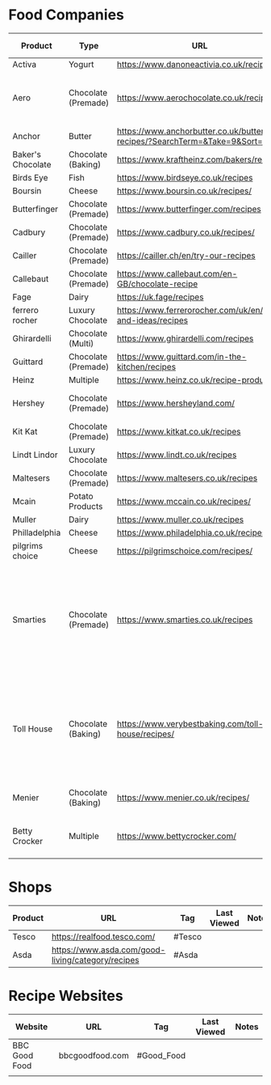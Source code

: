 # Food Companies
| Product           | Type                | URL                                                                         | Tag               | Last Viewed | Notes                                                                                                                    |
| ----------------- | ------------------- | --------------------------------------------------------------------------- | ----------------- | ----------- | ------------------------------------------------------------------------------------------------------------------------ |
| Activa            | Yogurt              | https://www.danoneactivia.co.uk/recipes/                                    | #Activa           |             |                                                                                                                          |
| Aero              | Chocolate (Premade) | https://www.aerochocolate.co.uk/recipes                                     | #Aero             |             | Nutritional and allergen information is in photo form.                                                                   |
| Anchor            | Butter              | https://www.anchorbutter.co.uk/butter-recipes/?SearchTerm=&Take=9&Sort=AtoZ | #Anchor           |             | Very british language                                                                                                    |
| Baker's Chocolate | Chocolate (Baking)  | https://www.kraftheinz.com/bakers/recipes                                   | #Bakers_Chocolate |             |                                                                                                                          |
| Birds Eye         | Fish                | https://www.birdseye.co.uk/recipes                                          | #Birds-Eye        |             |                                                                                                                          |
| Boursin           | Cheese              | https://www.boursin.co.uk/recipes/                                          | #Boursin          |             |                                                                                                                          |
| Butterfinger      | Chocolate (Premade) | https://www.butterfinger.com/recipes                                        | #Butterfinger     |             |                                                                                                                          |
| Cadbury           | Chocolate (Premade) | https://www.cadbury.co.uk/recipes/                                          | #Cadbury          |             |                                                                                                                          |
| Cailler           | Chocolate (Premade) | https://cailler.ch/en/try-our-recipes                                       | #Cailler          |             |                                                                                                                          |
| Callebaut         | Chocolate (Premade) | https://www.callebaut.com/en-GB/chocolate-recipe                            | #Callebaut        |             |                                                                                                                          |
| Fage              | Dairy               | https://uk.fage/recipes                                                     | #Fage             |             |                                                                                                                          |
| ferrero rocher    | Luxury Chocolate    | https://www.ferrerorocher.com/uk/en/tips-and-ideas/recipes                  | #ferrero_rocher   |             |                                                                                                                          |
| Ghirardelli       | Chocolate (Multi)   | https://www.ghirardelli.com/recipes                                         | #Ghirardelli      |             |                                                                                                                          |
| Guittard          | Chocolate (Premade) | https://www.guittard.com/in-the-kitchen/recipes                             | #guittard         |             |                                                                                                                          |
| Heinz             | Multiple            | https://www.heinz.co.uk/recipe-products                                     | #Heinz            |             |                                                                                                                          |
| Hershey           | Chocolate (Premade) | https://www.hersheyland.com/                                                | #hershey          |             | Recipes must be searched for manually.                                                                                   |
| Kit Kat           | Chocolate (Premade) | https://www.kitkat.co.uk/recipes                                            | #Kitkat           |             |                                                                                                                          |
| Lindt Lindor      | Luxury Chocolate    | https://www.lindt.co.uk/recipes                                             | #Lindt_Lindor     |             |                                                                                                                          |
| Maltesers         | Chocolate (Premade) | https://www.maltesers.co.uk/recipes                                         | #Malteaser        |             |                                                                                                                          |
| Mcain             | Potato Products     | https://www.mccain.co.uk/recipes/                                           | #Mcain            |             |                                                                                                                          |
| Muller            | Dairy               | https://www.muller.co.uk/recipes                                            | #Muller           |             |                                                                                                                          |
| Philladelphia     | Cheese              | https://www.philadelphia.co.uk/recipes/                                     | #Philladelphia    |             |                                                                                                                          |
| pilgrims choice   | Cheese              | https://pilgrimschoice.com/recipes/                                         | #Pillgrims        |             |                                                                                                                          |
| Smarties          | Chocolate (Premade) | https://www.smarties.co.uk/recipes                                          | #Smarties         |             | Recipe Directions aren't in raw list format, must be converted, Copilot cannot figure it out unless screenshot provided. |
| Toll House        | Chocolate (Baking)  | https://www.verybestbaking.com/toll-house/recipes/                          | #Toll_House       |             | Website doesn't format correctly for Markdown, Copilot cannot figure out there is a measurement on the page.             |
| Menier            | Chocolate (Baking)  | https://www.menier.co.uk/recipes/                                           | #Menier           |             | All recipes are in PDF format.                                                                                           |
| Betty Crocker     | Multiple            | https://www.bettycrocker.com/                                               | #Betty_Crocker    |             | Also partners with other brands, such as M&Ms                                                                            |
# Shops
| Product | URL                                               | Tag    | Last Viewed | Notes |
| ------- | ------------------------------------------------- | ------ | ----------- | ----- |
| Tesco   | https://realfood.tesco.com/                       | #Tesco |             |       |
| Asda    | https://www.asda.com/good-living/category/recipes | #Asda  |             |       |
# Recipe Websites
| Website       | URL             | Tag        | Last Viewed | Notes |
| ------------- | --------------- | ---------- | ----------- | ----- |
| BBC Good Food | bbcgoodfood.com | #Good_Food |             |       |
|               |                 |            |             |       |